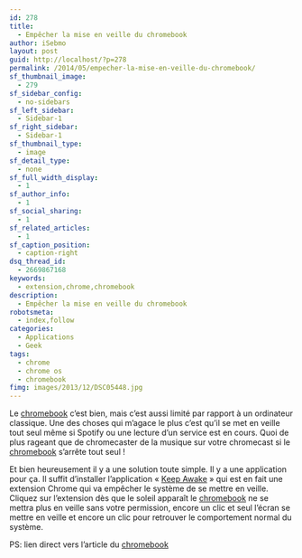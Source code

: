 ```yaml
---
id: 278
title:
  - Empêcher la mise en veille du chromebook
author: iSebmo
layout: post
guid: http://localhost/?p=278
permalink: /2014/05/empecher-la-mise-en-veille-du-chromebook/
sf_thumbnail_image:
  - 279
sf_sidebar_config:
  - no-sidebars
sf_left_sidebar:
  - Sidebar-1
sf_right_sidebar:
  - Sidebar-1
sf_thumbnail_type:
  - image
sf_detail_type:
  - none
sf_full_width_display:
  - 1
sf_author_info:
  - 1
sf_social_sharing:
  - 1
sf_related_articles:
  - 1
sf_caption_position:
  - caption-right
dsq_thread_id:
  - 2669867168
keywords:
  - extension,chrome,chromebook
description:
  - Empêcher la mise en veille du chromebook
robotsmeta:
  - index,follow
categories:
  - Applications
  - Geek
tags:
  - chrome
  - chrome os
  - chromebook
fimg: images/2013/12/DSC05448.jpg
---
```

<p class="p1">
  Le <a href="http://www.amazon.fr/gp/product/B00G69Z23E/ref=as_li_ss_tl?ie=UTF8&camp=1642&creative=19458&creativeASIN=B00G69Z23E&linkCode=as2&tag=tfadafr-21">chromebook</a> c&rsquo;est bien, mais c&rsquo;est aussi limité par rapport à un ordinateur classique. Une des choses qui m&rsquo;agace le plus c&rsquo;est qu&rsquo;il se met en veille tout seul même si Spotify ou une lecture d&rsquo;un service est en cours. Quoi de plus rageant que de chromecaster de la musique sur votre chromecast si le <a href="http://www.amazon.fr/gp/product/B00G69Z23E/ref=as_li_ss_tl?ie=UTF8&camp=1642&creative=19458&creativeASIN=B00G69Z23E&linkCode=as2&tag=tfadafr-21">chromebook</a> s&rsquo;arrête tout seul !
</p>

<p class="p1">
  Et bien heureusement il y a une solution toute simple. Il y a une application pour ça. Il suffit d&rsquo;installer l&rsquo;application « <span class="s1"><a href="https://chrome.google.com/webstore/detail/keep-awake/bijihlabcfdnabacffofojgmehjdielb/details">Keep Awake</a> </span>» qui est en fait une extension Chrome qui va empêcher le système de se mettre en veille. Cliquez sur l&rsquo;extension dès que le soleil apparaît le <a href="http://www.amazon.fr/gp/product/B00G69Z23E/ref=as_li_ss_tl?ie=UTF8&camp=1642&creative=19458&creativeASIN=B00G69Z23E&linkCode=as2&tag=tfadafr-21">chromebook</a> ne se mettra plus en veille sans votre permission, encore un clic et seul l’écran se mettre en veille et encore un clic pour retrouver le comportement normal du système.
</p>

<p class="p1">
  PS: lien direct vers l&rsquo;article du <a title="Retour sur le Chromebook Acer C720P" href="http://localhost/2013/12/retour-sur-le-chromebook-acer-c720p/">chromebook</a>
</p>

<p class="p1">